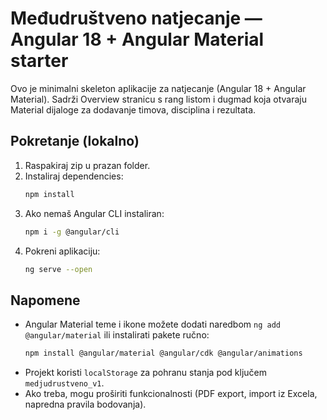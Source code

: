 
# Međudruštveno natjecanje — Angular 18 + Angular Material starter

Ovo je minimalni skeleton aplikacije za natjecanje (Angular 18 + Angular Material).
Sadrži Overview stranicu s rang listom i dugmad koja otvaraju Material dijaloge za dodavanje timova, disciplina i rezultata.

## Pokretanje (lokalno)
1. Raspakiraj zip u prazan folder.
2. Instaliraj dependencies:
   ```bash
   npm install
   ```
3. Ako nemaš Angular CLI instaliran:
   ```bash
   npm i -g @angular/cli
   ```
4. Pokreni aplikaciju:
   ```bash
   ng serve --open
   ```

## Napomene
- Angular Material teme i ikone možete dodati naredbom `ng add @angular/material` ili instalirati pakete ručno:
  ```bash
  npm install @angular/material @angular/cdk @angular/animations
  ```
- Projekt koristi `localStorage` za pohranu stanja pod ključem `medjudrustveno_v1`.
- Ako treba, mogu proširiti funkcionalnosti (PDF export, import iz Excela, napredna pravila bodovanja).
